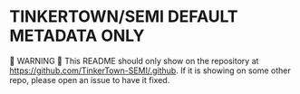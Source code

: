 # TINKERTOWN/SEMI DEFAULT METADATA ONLY
🚨 WARNING 🚨 This README should only show on the repository at https://github.com/TinkerTown-SEMI/.github. If it is showing on some other repo, please open an issue to have it fixed.